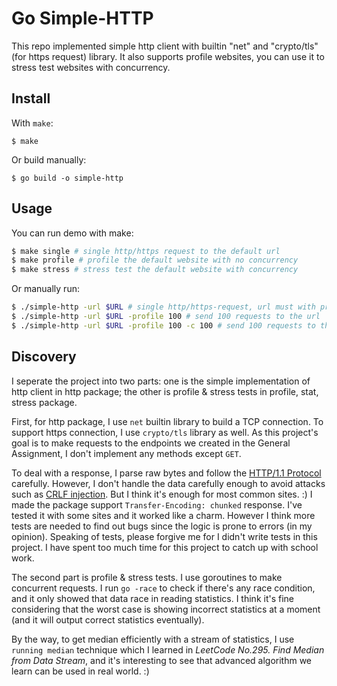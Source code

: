 # Go Simple-HTTP

This repo implemented simple http client with builtin "net" and "crypto/tls" (for https request) library.
It also supports profile websites, you can use it to stress test websites with concurrency.

## Install

With ```make```:

```$ make ```

Or build manually:

```$ go build -o simple-http```

## Usage

You can run demo with make:

```bash
$ make single # single http/https request to the default url
$ make profile # profile the default website with no concurrency
$ make stress # stress test the default website with concurrency
```

Or manually run:
```bash
$ ./simple-http -url $URL # single http/https-request, url must with protocol prefix
$ ./simple-http -url $URL -profile 100 # send 100 requests to the url
$ ./simple-http -url $URL -profile 100 -c 100 # send 100 requests to the url with 100 concurrency, so total requests are 100*100=10000
```

## Discovery

I seperate the project into two parts: one is the simple implementation of http client in http package; the other is profile & stress tests in profile, stat, stress package.

First, for http package, I use ```net``` builtin library to build a TCP connection. To support https connection, I use ```crypto/tls``` library as well. As this project's goal is to make requests to the endpoints we created in the General Assignment, I don't implement any methods except ```GET```.

To deal with a response, I parse raw bytes and follow the [HTTP/1.1 Protocol](https://tools.ietf.org/html/rfc2616#section-6.1) carefully. However, I don't handle the data carefully enough to avoid attacks such as [CRLF injection](https://www.acunetix.com/websitesecurity/crlf-injection/). But I think it's enough for most common sites. :)
I made the package support ```Transfer-Encoding: chunked``` response. I've tested it with some sites and it worked like a charm. However I think more tests are needed to find out bugs since the logic is prone to errors (in my opinion).
Speaking of tests, please forgive me for I didn't write tests in this project. I have spent too much time for this project to catch up with school work.

The second part is profile & stress tests. I use goroutines to make concurrent requests. I run ```go -race``` to check if there's any race condition, and it only showed that data race in reading statistics. I think it's fine considering that the worst case is showing incorrect statistics at a moment (and it will output correct statistics eventually).

By the way, to get median efficiently with a stream of statistics, I use ```running median``` technique which I learned in *LeetCode No.295. Find Median from Data Stream*, and it's interesting to see that advanced algorithm we learn can be used in real world. :)